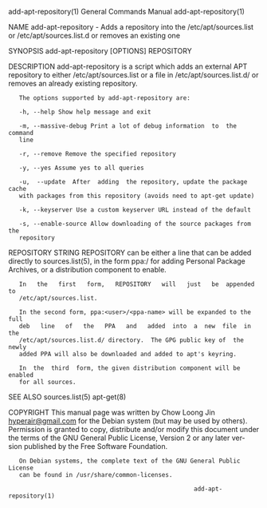 add-apt-repository(1)      General Commands Manual      add-apt-repository(1)

NAME
       add-apt-repository  - Adds a repository into the /etc/apt/sources.list
       or /etc/apt/sources.list.d or removes an existing one

SYNOPSIS
       add-apt-repository [OPTIONS] REPOSITORY

DESCRIPTION
       add-apt-repository is a script which adds an external  APT  repository
       to  either /etc/apt/sources.list or a file in /etc/apt/sources.list.d/
       or removes an already existing repository.

       The options supported by add-apt-repository are:

       -h, --help Show help message and exit

       -m, --massive-debug Print a lot of debug information  to  the  command
       line

       -r, --remove Remove the specified repository

       -y, --yes Assume yes to all queries

       -u,  --update  After  adding  the repository, update the package cache
       with packages from this repository (avoids need to apt-get update)

       -k, --keyserver Use a custom keyserver URL instead of the default

       -s, --enable-source Allow downloading of the source packages from  the
       repository

REPOSITORY STRING
       REPOSITORY  can  be  either  a  line  that  can  be  added directly to
       sources.list(5), in the form ppa:<user>/<ppa-name> for adding Personal
       Package Archives, or a distribution component to enable.

       In   the   first   form,   REPOSITORY   will   just   be  appended  to
       /etc/apt/sources.list.

       In the second form, ppa:<user>/<ppa-name> will be expanded to the full
       deb   line   of   the   PPA   and   added  into  a  new  file  in  the
       /etc/apt/sources.list.d/ directory.  The GPG public key of  the  newly
       added PPA will also be downloaded and added to apt's keyring.

       In  the  third  form, the given distribution component will be enabled
       for all sources.

SEE ALSO
       sources.list(5) apt-get(8)

COPYRIGHT
       This manual page was written by Chow  Loong  Jin  <hyperair@gmail.com>
       for  the  Debian  system  (but  may  be used by others). Permission is
       granted to copy, distribute and/or  modify  this  document  under  the
       terms  of  the GNU General Public License, Version 2 or any later ver‐
       sion published by the Free Software Foundation.

       On Debian systems, the complete text of the GNU General Public License
       can be found in /usr/share/common-licenses.

                                                        add-apt-repository(1)
